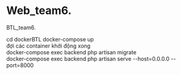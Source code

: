 # Web_team6. 
BTL_team6. 

cd dockerBTL 
docker-compose up   
đợi các container khởi động xong   
docker-compose exec backend php artisan migrate  
docker-compose exec backend php artisan serve --host=0.0.0.0 --port=8000  
